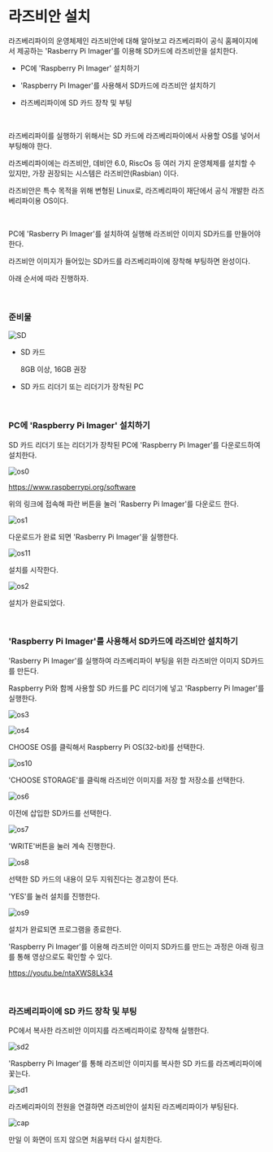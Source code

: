 # 라즈비안 설치 

라즈베리파이의 운영체제인 라즈비안에 대해 알아보고 라즈베리파이 공식 홈페이지에서 제공하는 'Rasberry Pi Imager'를 이용해 SD카드에 라즈비안을 설치한다. 

+ PC에 'Raspberry Pi Imager' 설치하기

+ 'Raspberry Pi Imager'를 사용해서 SD카드에 라즈비안 설치하기

+ 라즈베리파이에 SD 카드 장착 및 부팅

<br>

라즈베리파이를 실행하기 위해서는 SD 카드에 라즈베리파이에서 사용할 OS를 넣어서 부팅해야 한다. 

라즈베리파이에는 라즈비안, 데비안 6.0, RiscOs 등 여러 가지 운영체제를 설치할 수 있지만, 가장 권장되는 시스템은 라즈비안(Rasbian) 이다. 

라즈비안은 특수 목적을 위해 변형된 Linux로, 라즈베리파이 재단에서 공식 개발한 라즈베리파이용 OS이다. 

<br>

PC에 'Rasberry Pi Imager'를 설치하여 실행해 라즈비안 이미지 SD카드를 만들어야 한다.  

라즈비안 이미지가 들어있는 SD카드를 라즈베리파이에 장착해 부팅하면 완성이다. 

아래 순서에 따라 진행하자. 

<br>

### 준비물

![SD](Image/SD.jpg)

+ SD 카드
    
    8GB 이상, 16GB 권장

+ SD 카드 리더기 또는 리더기가 장착된 PC
  
<br>

### PC에 'Raspberry Pi Imager' 설치하기

SD 카드 리더기 또는 리더기가 장착된 PC에 'Raspberry Pi Imager'를 다운로드하여 설치한다.

![os0](Image/os0.png)

https://www.raspberrypi.org/software

위의 링크에 접속해 파란 버튼을 눌러 'Rasberry Pi Imager'를 다운로드 한다. 

![os1](Image/os1.png)

다운로드가 완료 되면 'Rasberry Pi Imager'을 실행한다. 

![os11](Image/os11.png)

설치를 시작한다. 

![os2](Image/os2.png)

설치가 완료되었다. 

<br>

### 'Raspberry Pi Imager'를 사용해서 SD카드에 라즈비안 설치하기

'Rasberry Pi Imager'를 실행하여 라즈베리파이 부팅을 위한 라즈비안 이미지 SD카드를 만든다.

Raspberry Pi와 함께 사용할 SD 카드를 PC 리더기에 넣고 'Raspberry Pi Imager'를 실행한다.

![os3](Image/os3.png)



![os4](Image/os4.png)

CHOOSE OS를 클릭해서 Raspberry Pi OS(32-bit)를 선택한다. 

![os10](Image/os10.png)

'CHOOSE STORAGE'를 클릭해 라즈비안 이미지를 저장 할 저장소를 선택한다. 

![os6](Image/os6.png)

이전에 삽입한 SD카드를 선택한다. 

![os7](Image/os7.png)

'WRITE'버튼을 눌러 계속 진행한다. 

![os8](Image/os8.png)

선택한 SD 카드의 내용이 모두 지워진다는 경고창이 뜬다. 

'YES'를 눌러 설치를 진행한다. 

![os9](Image/os9.png)

설치가 완료되면 프로그램을 종료한다.  

'Raspberry Pi Imager'를 이용해 라즈비안 이미지 SD카드를 만드는 과정은 아래 링크를 통해 영상으로도 확인할 수 있다. 

https://youtu.be/ntaXWS8Lk34

<br>

### 라즈베리파이에 SD 카드 장착 및 부팅

PC에서 복사한 라즈비안 이미지를 라즈베리파이로 장착해 실행한다. 

![sd2](Image/sd2.jpg)

'Raspberry Pi Imager'를 통해 라즈비안 이미지를 복사한 SD 카드를 라즈베리파이에 꽃는다. 

![sd1](Image/sd1.jpg)

라즈베리파이의 전원을 연결하면 라즈비안이 설치된 라즈베리파이가 부팅된다. 

![cap](Image/cap.png)

만일 이 화면이 뜨지 않으면 처음부터 다시 설치한다. 
